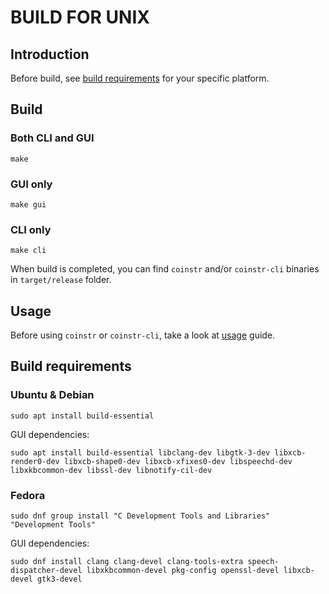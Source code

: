 # BUILD FOR UNIX

## Introduction

Before build, see [build requirements](#build-requirements) for your specific platform.

## Build

### Both CLI and GUI

```
make
```

### GUI only

```
make gui
```

### CLI only

```
make cli
```

When build is completed, you can find `coinstr` and/or `coinstr-cli` binaries in `target/release` folder.

## Usage

Before using `coinstr` or `coinstr-cli`, take a look at [usage](./usage/README.md) guide.

## Build requirements

### Ubuntu & Debian

```
sudo apt install build-essential 
```

GUI dependencies:

```
sudo apt install build-essential libclang-dev libgtk-3-dev libxcb-render0-dev libxcb-shape0-dev libxcb-xfixes0-dev libspeechd-dev libxkbcommon-dev libssl-dev libnotify-cil-dev
```

### Fedora

```
sudo dnf group install "C Development Tools and Libraries" "Development Tools"
```

GUI dependencies:

```
sudo dnf install clang clang-devel clang-tools-extra speech-dispatcher-devel libxkbcommon-devel pkg-config openssl-devel libxcb-devel gtk3-devel
```
